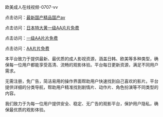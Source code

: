 欧美成人在线视频-0707-vv

点击访问：<a href="https://gda-c7m.pages.dev/">最新国产精品国产av</a>

点击访问：<a href="https://tfda.pages.dev/">日本特大黄一级AA片片免费</a>

点击访问：<a href="https://bsdf-5f5.pages.dev/">一级AA片片免费</a>

点击访问：<a href="https://cfad.pages.dev/">AA片片免费</a>

本平台致力于提供最新、最优质的成人影视资源，涵盖日韩、欧美等多种类型，确保每一位用户都能享受高清、流畅的观影体验。平台每日更新资源，满足不同用户需求。

无需注册，免广告，简洁易用的操作界面帮助用户快速找到自己喜欢的影片。平台提供详细的分类导航，帮助用户精准找到剧情片、动作片、角色扮演等不同类型的内容。

我们致力于为每一位用户提供安全、稳定、无广告的观影平台，保护用户隐私，确保最优质的观影体验。

<span style="display:none;">[Canonical link](https://github.com/XX20250707/XX09 ）</span>
